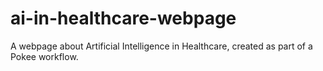 # ai-in-healthcare-webpage
A webpage about Artificial Intelligence in Healthcare, created as part of a Pokee workflow.
